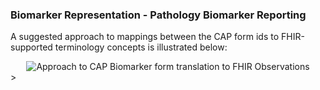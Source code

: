 ### Biomarker Representation - Pathology Biomarker Reporting

A suggested approach to mappings between the CAP form ids to FHIR-supported terminology concepts is illustrated below:

<div style="text-align: center;">
<img src="cap_biomarker.svg" alt="Approach to CAP Biomarker form translation to FHIR Observations" />
</div>>